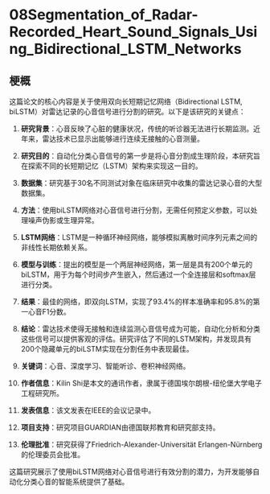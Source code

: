 # 08Segmentation_of_Radar-Recorded_Heart_Sound_Signals_Using_Bidirectional_LSTM_Networks

## 梗概

这篇论文的核心内容是关于使用双向长短期记忆网络（Bidirectional LSTM, biLSTM）对雷达记录的心音信号进行分割的研究。以下是该研究的关键点：

1. **研究背景**：心音反映了心脏的健康状况，传统的听诊器无法进行长期监测。近年来，雷达技术已显示出能够进行连续无接触的心音测量。

2. **研究目的**：自动化分类心音信号的第一步是将心音分割成生理阶段，本研究旨在探索不同的长短期记忆（LSTM）架构来实现这一目的。

3. **数据集**：研究基于30名不同测试对象在临床研究中收集的雷达记录心音的大型数据集。

4. **方法**：使用biLSTM网络对心音信号进行分割，无需任何预定义参数，可以处理噪声伪影或生理异常。

5. **LSTM网络**：LSTM是一种循环神经网络，能够模拟离散时间序列元素之间的非线性长期依赖关系。

6. **模型与训练**：提出的模型是一个两层神经网络，第一层是具有200个单元的biLSTM，用于为每个时间步产生嵌入，然后通过一个全连接层和softmax层进行分类。

7. **结果**：最佳的网络，即双向LSTM，实现了93.4%的样本准确率和95.8%的第一心音F1分数。

8. **结论**：雷达技术使得无接触和连续监测心音信号成为可能，自动化分析和分类这些信号可以提供客观的评估。研究评估了不同的LSTM架构，并发现具有200个隐藏单元的biLSTM实现在分割任务中表现最佳。

9. **关键词**：心音、深度学习、智能听诊、卷积神经网络。

10. **作者信息**：Kilin Shi是本文的通讯作者，隶属于德国埃尔朗根-纽伦堡大学电子工程研究所。

11. **发表信息**：该文发表在IEEE的会议记录中。

12. **项目支持**：研究项目GUARDIAN由德国联邦教育和研究部支持。

13. **伦理批准**：研究获得了Friedrich-Alexander-Universität Erlangen-Nürnberg的伦理委员会批准。

这篇研究展示了使用biLSTM网络对心音信号进行有效分割的潜力，为开发能够自动化分类心音的智能系统提供了基础。
